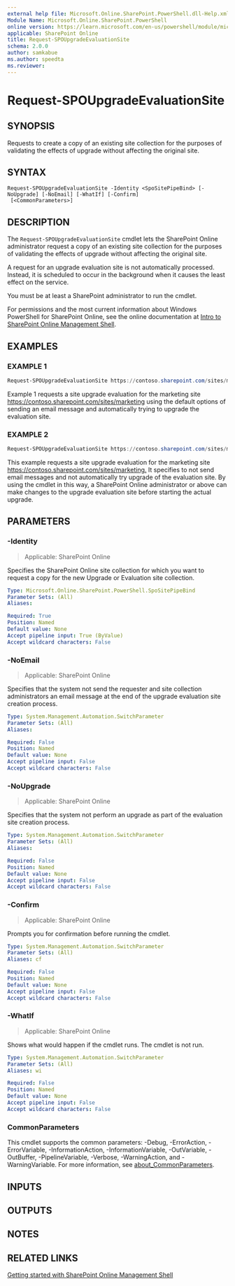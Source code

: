 ```yaml
---
external help file: Microsoft.Online.SharePoint.PowerShell.dll-Help.xml
Module Name: Microsoft.Online.SharePoint.PowerShell
online version: https://learn.microsoft.com/en-us/powershell/module/microsoft.online.sharepoint.powershell/request-spoupgradeevaluationsite
applicable: SharePoint Online
title: Request-SPOUpgradeEvaluationSite
schema: 2.0.0
author: samkabue
ms.author: speedta
ms.reviewer:
---
```


# Request-SPOUpgradeEvaluationSite

## SYNOPSIS

Requests to create a copy of an existing site collection for the purposes of validating the effects of upgrade without affecting the original site.

## SYNTAX

```
Request-SPOUpgradeEvaluationSite -Identity <SpoSitePipeBind> [-NoUpgrade] [-NoEmail] [-WhatIf] [-Confirm]
 [<CommonParameters>]
```

## DESCRIPTION

The `Request-SPOUpgradeEvaluationSite` cmdlet lets the SharePoint Online administrator request a copy of an existing site collection for the purposes of validating the effects of upgrade without affecting the original site.

A request for an upgrade evaluation site is not automatically processed.
Instead, it is scheduled to occur in the background when it causes the least effect on the service.

You must be at least a SharePoint administrator to run the cmdlet.

For permissions and the most current information about Windows PowerShell for SharePoint Online, see the online documentation at [Intro to SharePoint Online Management Shell](/powershell/sharepoint/sharepoint-online/introduction-sharepoint-online-management-shell).

## EXAMPLES

### EXAMPLE 1

```powershell
Request-SPOUpgradeEvaluationSite https://contoso.sharepoint.com/sites/marketing
```

Example 1 requests a site upgrade evaluation for the marketing site <https://contoso.sharepoint.com/sites/marketing> using the default options of sending an email message and automatically trying to upgrade the evaluation site.

### EXAMPLE 2

```powershell
Request-SPOUpgradeEvaluationSite https://contoso.sharepoint.com/sites/marketing -NoEmail $true -NoUpgrade $true
```

This example requests a site upgrade evaluation for the marketing site <https://contoso.sharepoint.com/sites/marketing.> It specifies to not send email messages and not automatically try upgrade of the evaluation site. By using the cmdlet in this way, a SharePoint Online administrator or above can make changes to the upgrade evaluation site before starting the actual upgrade.

## PARAMETERS

### -Identity

> Applicable: SharePoint Online

Specifies the SharePoint Online site collection for which you want to request a copy for the new Upgrade or Evaluation site collection.

```yaml
Type: Microsoft.Online.SharePoint.PowerShell.SpoSitePipeBind
Parameter Sets: (All)
Aliases:

Required: True
Position: Named
Default value: None
Accept pipeline input: True (ByValue)
Accept wildcard characters: False
```

### -NoEmail

> Applicable: SharePoint Online

Specifies that the system not send the requester and site collection administrators an email message at the end of the upgrade evaluation site creation process.

```yaml
Type: System.Management.Automation.SwitchParameter
Parameter Sets: (All)
Aliases:

Required: False
Position: Named
Default value: None
Accept pipeline input: False
Accept wildcard characters: False
```

### -NoUpgrade

> Applicable: SharePoint Online

Specifies that the system not perform an upgrade as part of the evaluation site creation process.

```yaml
Type: System.Management.Automation.SwitchParameter
Parameter Sets: (All)
Aliases:

Required: False
Position: Named
Default value: None
Accept pipeline input: False
Accept wildcard characters: False
```

### -Confirm

> Applicable: SharePoint Online

Prompts you for confirmation before running the cmdlet.

```yaml
Type: System.Management.Automation.SwitchParameter
Parameter Sets: (All)
Aliases: cf

Required: False
Position: Named
Default value: None
Accept pipeline input: False
Accept wildcard characters: False
```

### -WhatIf

> Applicable: SharePoint Online

Shows what would happen if the cmdlet runs.
The cmdlet is not run.

```yaml
Type: System.Management.Automation.SwitchParameter
Parameter Sets: (All)
Aliases: wi

Required: False
Position: Named
Default value: None
Accept pipeline input: False
Accept wildcard characters: False
```

### CommonParameters

This cmdlet supports the common parameters: -Debug, -ErrorAction, -ErrorVariable, -InformationAction, -InformationVariable, -OutVariable, -OutBuffer, -PipelineVariable, -Verbose, -WarningAction, and -WarningVariable. For more information, see [about_CommonParameters](https://go.microsoft.com/fwlink/?LinkID=113216).

## INPUTS

## OUTPUTS

## NOTES

## RELATED LINKS

[Getting started with SharePoint Online Management Shell](/powershell/sharepoint/sharepoint-online/connect-sharepoint-online)

